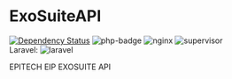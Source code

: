 # ExoSuiteAPI

[![Dependency Status](https://www.versioneye.com/user/projects/5ab3aee70fb24f44833013cb/badge.svg?style=flat-square)](https://www.versioneye.com/user/projects/5ab3aee70fb24f44833013cb)
![php-badge](https://img.shields.io/badge/php-%3E%3D%207.2-blue.svg?style=flat-square)
![nginx](https://img.shields.io/badge/NGINX-nginx%2F1.10.3-brightgreen.svg?style=flat-square)
![supervisor](https://img.shields.io/badge/supervisor-3.3.1-brightgreen.svg?style=flat-square)
<br>
Laravel: ![laravel](https://poser.pugx.org/laravel/framework/v/stable.svg?format=flat-square)



EPITECH EIP EXOSUITE API
